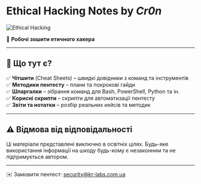  # Ethical Hacking Notes by _Cr0n_

![Ethical Hacking](https://img.shields.io/badge/Ethical%20Hacking-Exploit%20the%20Knowledge-red?style=for-the-badge&logo=linux)

🚀 **Робочі зошити етичного хакера**

---

## 📌 Що тут є?
✅ **Чітшити** (Cheat Sheets) – швидкі довідники з команд та інструментів  
✅ **Методики пентесту** – плани та покрокові гайди  
✅ **Шпаргалки** – зібрання команд для Bash, PowerShell, Python та ін.  
✅ **Корисні скрипти** – скрипти для автоматизації пентесту  
✅ **Звіти та нотатки** – розбір реальних кейсів та методик  

---

## ⚠️ Відмова від відповідальності
Ці матеріали представлені виключно в освітніх цілях. Будь-яке використання інформації на шкоду будь-кому є незаконним та не підтримується автором.

---

✉️ Замовити пентест: security@kr-labs.com.ua
